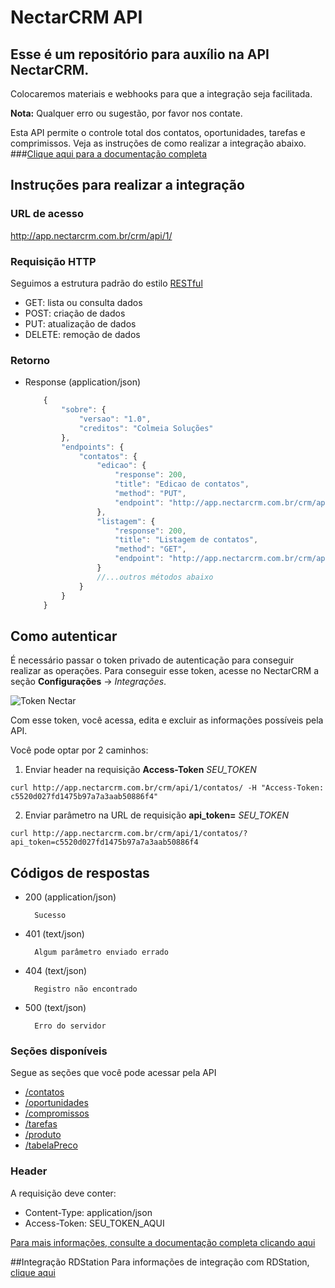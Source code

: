 # NectarCRM API

##  Esse é um repositório para auxílio na **API NectarCRM**.
  Colocaremos materiais e webhooks para que a integração seja facilitada.

  **Nota:** Qualquer erro ou sugestão, por favor nos contate.

Esta API permite o controle total dos contatos, oportunidades, tarefas e comprimissos. Veja as instruções de como realizar a integração abaixo.
###[Clique aqui para a documentação completa](http://docs.nectarcrm.apiary.io)

## Instruções para realizar a integração

### URL de acesso
http://app.nectarcrm.com.br/crm/api/1/

### Requisição HTTP

Seguimos a estrutura padrão do estilo [RESTful](https://en.wikipedia.org/wiki/Representational_state_transfer)

- GET: lista ou consulta dados
- POST: criação de dados
- PUT: atualização de dados
- DELETE: remoção de dados

### Retorno


+ Response (application/json)

    ```js
        {
            "sobre": {
                "versao": "1.0",
                "creditos": "Colmeia Soluções"
            },
            "endpoints": {
                "contatos": {
                    "edicao": {
                        "response": 200,
                        "title": "Edicao de contatos",
                        "method": "PUT",
                        "endpoint": "http://app.nectarcrm.com.br/crm/api/1/contatos/:id"
                    },
                    "listagem": {
                        "response": 200,
                        "title": "Listagem de contatos",
                        "method": "GET",
                        "endpoint": "http://app.nectarcrm.com.br/crm/api/1/contatos"
                    }
                    //...outros métodos abaixo
                }
            }
        }
    ```

## Como autenticar

É necessário passar o token privado de autenticação para conseguir realizar as operações.
Para conseguir esse token, acesse no NectarCRM a seção **Configurações** -> *Integrações*.

![Token Nectar ](http://nectarcrm.com.br/assets/images/screens/screen-token.png?ok)

Com esse token, você acessa, edita e excluir as informações possíveis pela API.

Você pode optar por 2 caminhos:

1. Enviar header na requisição **Access-Token** *SEU_TOKEN*
```
curl http://app.nectarcrm.com.br/crm/api/1/contatos/ -H "Access-Token: c5520d027fd1475b97a7a3aab50886f4"
```

2. Enviar parâmetro na URL de requisição **api_token=** *SEU_TOKEN*
```
curl http://app.nectarcrm.com.br/crm/api/1/contatos/?api_token=c5520d027fd1475b97a7a3aab50886f4
```


## Códigos de respostas

+ 200 (application/json)

        Sucesso

+ 401 (text/json)

        Algum parâmetro enviado errado

+ 404 (text/json)

        Registro não encontrado

+ 500 (text/json)

        Erro do servidor


### Seções disponíveis

Segue as seções que você pode acessar pela API

- [/contatos](./docs/contato)
- [/oportunidades](./docs/oportunidade)
- [/compromissos](./docs/compromisso)
- [/tarefas](./docs/tarefa)
- [/produto](./docs/produto)
- [/tabelaPreco](./docs/tabelaPreco)

### Header
A requisição deve conter:

- Content-Type: application/json
- Access-Token: SEU_TOKEN_AQUI

[Para mais informações, consulte a documentação completa clicando aqui](http://docs.nectarcrm.apiary.io)


##Integração RDStation
Para informações de integração com RDStation, [clique aqui](./docs/rdstation)